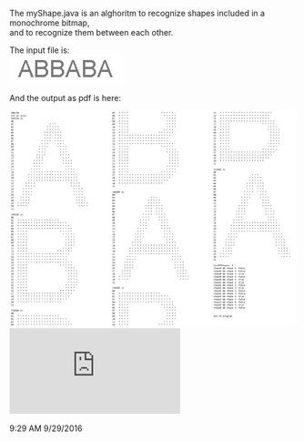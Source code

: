 The myShape.java is an alghoritm to recognize shapes included in a monochrome bitmap, <br />
and to recognize them between each other. <br />


The input file is: <br />
![View of the input file](https://github.com/pszyjaciel/ucam/blob/master/myUcam/myUcamTest/src/bmp/abbaba.bmp)


And the output as pdf is here: <br />

![Image](https://github.com/pszyjaciel/ucam/blob/master/myUcam/myUcamTest/src/bmp/Document2.png?raw=true "Output") <br />
![PDF file](https://github.com/pszyjaciel/ucam/blob/master/myUcam/myUcamTest/src/bmp/Document2.pdf)



9:29 AM 9/29/2016